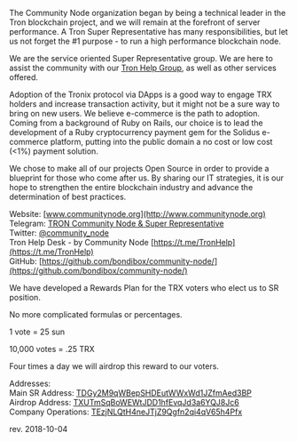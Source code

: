 The Community Node organization began by being a technical leader in the Tron blockchain project, and we will remain at the forefront of server performance. A Tron Super Representative has many responsibilities, but let us not forget the #1 purpose - to run a high performance blockchain node.

We are the service oriented Super Representative group. We are here to assist the community with our [Tron Help Group](https://t.me/TronHelp), as well as other services offered.

Adoption of the Tronix protocol via DApps is a good way to engage TRX holders and increase transaction activity, but it might not be a sure way to bring on new users. We believe e-commerce is the path to adoption. Coming from a background of Ruby on Rails, our choice is to lead the development of a Ruby cryptocurrency payment gem for the Solidus e-commerce platform, putting into the public domain a no cost or low cost (<1%) payment solution.

We chose to make all of our projects Open Source in order to provide a blueprint for those who come after us. By sharing our IT strategies, it is our hope to strengthen the entire blockchain industry and advance the determination of best practices. 

Website:
[www.communitynode.org](http://www.communitynode.org)  
Telegram:
[TRON Community Node & Super Representative](https://t.me/CommunityNode)  
Twitter:
[@community_node](https://twitter.com/community_node)  
Tron Help Desk - by Community Node
[https://t.me/TronHelp](https://t.me/TronHelp)  
GitHub:
[https://github.com/bondibox/community-node/](https://github.com/bondibox/community-node/)  


We have developed a Rewards Plan for the TRX voters who elect us to SR position. 

No more complicated formulas or percentages.

1 vote = 25 sun

10,000 votes = .25 TRX

Four times a day we will airdrop this reward to our voters.


Addresses:  
Main SR Address: [TDGy2M9qWBepSHDEutWWxWd1JZfmAed3BP](https://tronscan.org/#/address/TDGy2M9qWBepSHDEutWWxWd1JZfmAed3BP)  
Airdrop Address: [TXUTmSqBoWEWtJDD1hfEvqJd3a6YQJ8Jc6](https://tronscan.org/#/address/TXUTmSqBoWEWtJDD1hfEvqJd3a6YQJ8Jc6)  
Company Operations: [TEzjNLQtH4neJTjZ9Qgfn2qi4qV65h4Pfx](https://tronscan.org/#/address/TEzjNLQtH4neJTjZ9Qgfn2qi4qV65h4Pfx)  

rev. 2018-10-04